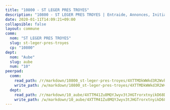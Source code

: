 ```yaml
---
title: "10800 - ST LEGER PRES TROYES"
description: "10800 - ST LEGER PRES TROYES | Entraide, Annonces, Initiatives"
date: 2020-01-11T14:09:21+09:00
collapsible: false
layout: commune
comm:
  nom: "ST LEGER PRES TROYES"
  slug: st-leger-pres-troyes
  cp: "10800"
dept:
  nom: "Aube"
  slug: aube
  num: "10"
peerpad:
  comm:
    read_path: /r/markdown/10800_st-leger-pres-troyes/4XTTMDkWWkd3R2WvhiqegJR52PkuUYe1x45s3fjJsGxbAoFnP
    write_path: /w/markdown/10800_st-leger-pres-troyes/4XTTMDkWWkd3R2WvhiqegJR52PkuUYe1x45s3fjJsGxbAoFnP-K3TgUmohVTuQNY7j4xeny9tQAd4R7hz6Gpxq84oC3Bya9APsfPMUzrrbBK5YW8rP3YdRjwiDTxhssB2Whp3QqBGxELGbPe1cjE35mwKLEW3xxDrTgUYGMbEgJx4otE5L1mDE8B8T
  dept:
    read_path: /r/markdown/10_aube/4XTTM41Zu8MQYJwyv3tJHGTrorxtnyikD68DsVemyiZk3ThMz
    write_path: /w/markdown/10_aube/4XTTM41Zu8MQYJwyv3tJHGTrorxtnyikD68DsVemyiZk3ThMz-K3TgTmGUJaeXhcyrKr3gXoqmq82GkfYoTwSCbr39jXo2qoiz4eMZ1zWf94tEK8PkgCEQwZ6j878iec7q7nyW22BbTVtKr2C3mJwkjMoqhPxRA9brvyfx2cZBiMVgJntTtrf7GrDW
---
```


